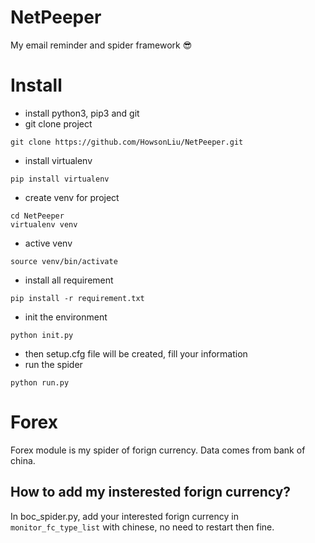 # NetPeeper
My email reminder and spider framework 😎
# Install
- install python3, pip3 and git
- git clone project
```
git clone https://github.com/HowsonLiu/NetPeeper.git
```
- install virtualenv
```
pip install virtualenv
```
- create venv for project
```
cd NetPeeper
virtualenv venv
```
- active venv
```
source venv/bin/activate
```
- install all requirement
```
pip install -r requirement.txt
```
- init the environment
```
python init.py
```
- then setup.cfg file will be created, fill your information
- run the spider
```
python run.py
```
# Forex
Forex module is my spider of forign currency. Data comes from bank of china.
## How to add my insterested forign currency?
In boc_spider.py, add your interested forign currency in `monitor_fc_type_list` with chinese, no need to restart then fine.